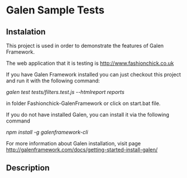 <h1>Galen Sample Tests</h1>

<h2>Instalation</h2>

This project is used in order to demonstrate the features of Galen Framework.

The web application that it is testing is http://www.fashionchick.co.uk

If you have Galen Framework installed you can just checkout this project and run it with the following command:

  <em>galen test tests/filters.test.js --htmlreport reports</em>

in folder Fashionchick-GalenFramework or click on start.bat file.

If you do not have installed Galen, you can install it via the following command

  <em>npm install -g galenframework-cli</em>

For more information about Galen installation, visit page http://galenframework.com/docs/getting-started-install-galen/

<h2>Description</h2>




